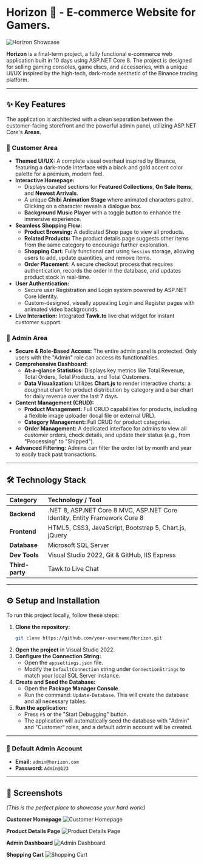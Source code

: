#  Horizon 🚀 - E-commerce Website for Gamers.

![Horizon Showcase]([link_den_anh_banner_dep_nhat_cua_ban])

**Horizon** is a final-term project, a fully functional e-commerce web application built in 10 days using ASP.NET Core 8. The project is designed for selling gaming consoles, game discs, and accessories, with a unique UI/UX inspired by the high-tech, dark-mode aesthetic of the Binance trading platform.

---

## ✨ Key Features

The application is architected with a clean separation between the customer-facing storefront and the powerful admin panel, utilizing ASP.NET Core's **Areas**.

### 👤 Customer Area

- **Themed UI/UX:** A complete visual overhaul inspired by Binance, featuring a dark-mode interface with a black and gold accent color palette for a premium, modern feel.
- **Interactive Homepage:**
    - Displays curated sections for **Featured Collections**, **On Sale Items**, and **Newest Arrivals**.
    - A unique **Chibi Animation Stage** where animated characters patrol. Clicking on a character reveals a dialogue box.
    - **Background Music Player** with a toggle button to enhance the immersive experience.
- **Seamless Shopping Flow:**
    - **Product Browsing:** A dedicated Shop page to view all products.
    - **Related Products:** The product details page suggests other items from the same category to encourage further exploration.
    - **Shopping Cart:** Fully functional cart using `Session` storage, allowing users to add, update quantities, and remove items.
    - **Order Placement:** A secure checkout process that requires authentication, records the order in the database, and updates product stock in real-time.
- **User Authentication:**
    - Secure user Registration and Login system powered by ASP.NET Core Identity.
    - Custom-designed, visually appealing Login and Register pages with animated video backgrounds.
- **Live Interaction:** Integrated **Tawk.to** live chat widget for instant customer support.

### 🔐 Admin Area

- **Secure & Role-Based Access:** The entire admin panel is protected. Only users with the "Admin" role can access its functionalities.
- **Comprehensive Dashboard:**
    - **At-a-glance Statistics:** Displays key metrics like Total Revenue, Total Orders, Total Products, and Total Customers.
    - **Data Visualization:** Utilizes **Chart.js** to render interactive charts: a doughnut chart for product distribution by category and a bar chart for daily revenue over the last 7 days.
- **Content Management (CRUD):**
    - **Product Management:** Full CRUD capabilities for products, including a flexible image uploader (local file or external URL).
    - **Category Management:** Full CRUD for product categories.
    - **Order Management:** A dedicated interface for admins to view all customer orders, check details, and update their status (e.g., from "Processing" to "Shipped").
- **Advanced Filtering:** Admins can filter the order list by month and year to easily track past transactions.

---

## 🛠️ Technology Stack

| Category | Technology / Tool |
| :--- | :--- |
| **Backend** | .NET 8, ASP.NET Core 8 MVC, ASP.NET Core Identity, Entity Framework Core 8 |
| **Frontend** | HTML5, CSS3, JavaScript, Bootstrap 5, Chart.js, jQuery |
| **Database** | Microsoft SQL Server |
| **Dev Tools** | Visual Studio 2022, Git & GitHub, IIS Express |
| **Third-party**| Tawk.to Live Chat |

---

## ⚙️ Setup and Installation

To run this project locally, follow these steps:

1.  **Clone the repository:**
    ```bash
    git clone https://github.com/your-username/Horizon.git
    ```
2.  **Open the project** in Visual Studio 2022.
3.  **Configure the Connection String:**
    - Open the `appsettings.json` file.
    - Modify the `DefaultConnection` string under `ConnectionStrings` to match your local SQL Server instance.
4.  **Create and Seed the Database:**
    - Open the **Package Manager Console**.
    - Run the command: `Update-Database`. This will create the database and all necessary tables.
5.  **Run the application:**
    - Press `F5` or the "Start Debugging" button.
    - The application will automatically seed the database with "Admin" and "Customer" roles, and a default admin account will be created.

---

### 🔑 Default Admin Account

-   **Email:** `admin@horizon.com`
-   **Password:** `Admin@123`

---

## 📸 Screenshots

*(This is the perfect place to showcase your hard work!)*

**Customer Homepage**
![Customer Homepage]([link_den_anh_trang_chu])

**Product Details Page**
![Product Details Page]([link_den_anh_trang_chi_tiet])

**Admin Dashboard**
![Admin Dashboard]([link_den_anh_dashboard])

**Shopping Cart**
![Shopping Cart]([link_den_anh_gio_hang])

